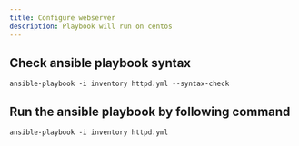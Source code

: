 ```yaml
---
title: Configure webserver 
description: Playbook will run on centos 
---
```


##  Check ansible playbook syntax
```t
ansible-playbook -i inventory httpd.yml --syntax-check
```
##  Run the ansible playbook by following command
```t
ansible-playbook -i inventory httpd.yml

```